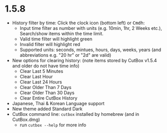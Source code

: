 # 1.5.8

- History filter by time: Click the clock icon (bottom left) or <kbd>Cmd</kbd><kbd>h</kbd>:
    - Input time filter as number with units (e.g. 10min, 1hr, 2 Weeks etc.), Search/show items within the time limit.
    - Valid time filter will highlight green
    - Invalid filter will highlight red
    - Supported units: seconds, mintues, hours, days, weeks, years (and abbreviations e.g. "20 hr" or "2d" are valid)
- New options for clearing history: 
  (note items stored by CutBox v1.5.4 and older do not have time info)
    - Clear Last 5 Minutes
    - Clear Last Hour
    - Clear Last 24 Hours
    - Clear Older Than 7 Days
    - Clear Older Than 30 Days
    - Clear Entire CutBox History
- Japanese, Thai & Korean Language support
- New theme added Standard Dark
- CutBox command line: `cutbox` installed by homebrew (and in CutBox.dmg)
    - run `cutbox --help` for more info 
